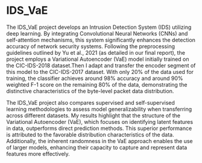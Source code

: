 IDS_VaE
===
The IDS_VaE project develops an Intrusion Detection System (IDS) utilizing deep learning. By integrating Convolutional Neural Networks (CNNs) and self-attention mechanisms, this system significantly enhances the detection accuracy of network security systems. Following the preprocessing guidelines outlined by Yu et al., 2021 (as detailed in our final report), the project employs a Variational Autoencoder (VaE) model initially trained on the CIC-IDS-2018 dataset.Then I adapt and transfer the encoder segment of this model to the CIC-IDS-2017 dataset. With only 20% of the data used for training, the classifier achieves around 98%  accuracy and around 90%  weighted F-1 score on the remaining 80% of the data, demonstrating the distinctive characteristics of the byte-level packet data distribution.

The IDS_VaE project also compares supervised and self-supervised learning methodologies to assess model generalizability when transferring across different datasets. My results highlight that the structure of the Variational Autoencoder (VaE), which focuses on identifying latent features in data, outperforms direct prediction methods. This superior performance is attributed to the favorable distribution characteristics of the data. Additionally, the inherent randomness in the VaE approach enables the use of larger models, enhancing their capacity to capture and represent data features more effectively.
